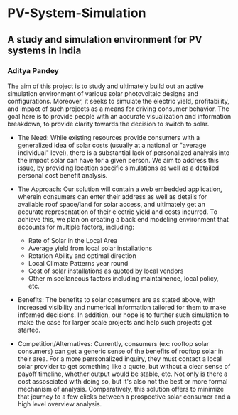 # PV-System-Simulation
## A study and simulation environment for PV systems in India
### Aditya Pandey

The aim of this project is to study and ultimately build out an active simulation environment of various solar photovoltaic designs and configurations. Moreover, it seeks to simulate the electric yield, profitability, and impact of such projects as a means for driving consumer behavior. The goal here is to provide people with an accurate visualization and information breakdown, to provide clarity towards the decision to switch to solar. 

- The Need: While existing resources provide consumers with a generalized idea of solar costs (usually at a national or "average individual" level), there is a substantial lack of personalized analysis into the impact solar can have for a given person. We aim to address this issue, by providing location specific simulations as well as a detailed personal cost benefit analysis. 

- The Approach: Our solution will contain a web embedded application, wherein consumers can enter their address as well as details for available roof space/land for solar access, and ultimately get an accurate representation of their electric yield and costs incurred. To achieve this, we plan on creating a back end modeling environment that accounts for multiple factors, including:
  - Rate of Solar in the Local Area
  - Average yield from local solar installations
  - Rotation Ability and optimal direction
  - Local Climate Patterns year round
  - Cost of solar installations as quoted by local vendors
  - Other miscellaneous factors including maintainence, local policy, etc. 
 
- Benefits: The benefits to solar consumers are as stated above, with increased visibility and numerical information tailored for them to make informed decisions. In addition, our hope is to further such simulation to make the case for larger scale projects and help such projects get started.

- Competition/Alternatives: Currently, consumers (ex: rooftop solar consumers) can get a generic sense of the benefits of rooftop solar in their area. For a more perrsonalized inquiry, they must contact a local solar provider to get something like a quote, but without a clear sense of payoff timeline, whether output would be stable, etc. Not only is there a cost assosciated with doing so, but it's also not the best or more formal mechanism of analysis. Comparatively, this solution offers to minimize that journey to a few  clicks between a prospective solar consumer and a high level overview analysis. 
